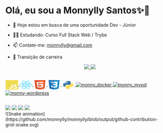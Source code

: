 <h1> Olá, eu sou a Monnylly Santos✨👋</h1>

- 🔭 Hoje estou em busca de uma oportunidade Dev - Júnior 
- 👩‍💻 Estudando: Curso Full Stack Web / Trybe
- 📫 Contate-me: monnylly@gmail.com
- 👜 Transição de carreira
  
  <div align="center">
  <a href="https://github.com/Monnylly">
  <img height="180em" src="https://github-readme-stats.vercel.app/api?username=Monnylly&show_icons=true&theme=tokyonight&include_all_commits=true&count_private=true"/>
  <img height="180em" src="https://github-readme-stats.vercel.app/api/top-langs/?username=Monnylly&layout=compact&langs_count=7&theme=tokyonight"/>
</div>
<div style="display: inline_block"><br>
  <img align="center" alt="monny-Js" height="30" width="40" src="https://raw.githubusercontent.com/devicons/devicon/master/icons/javascript/javascript-plain.svg">
  <img align="center" alt="monny-React" height="30" width="40" src="https://raw.githubusercontent.com/devicons/devicon/master/icons/react/react-original.svg">
  <img align="center" alt="monny-HTML" height="30" width="40" src="https://raw.githubusercontent.com/devicons/devicon/master/icons/html5/html5-original.svg">
  <img align="center" alt="monny-CSS" height="30" width="40" src="https://raw.githubusercontent.com/devicons/devicon/master/icons/css3/css3-original.svg">
  <img align="center" alt="monny-Python" height="30" width="40" src="https://raw.githubusercontent.com/devicons/devicon/master/icons/python/python-original.svg">
  <img align="center" alt="monny_docker" height="50" width="60" src="https://cdn.jsdelivr.net/gh/devicons/devicon/icons/docker/docker-original.svg" />
<img align="center" alt="monny_mysql" height="50" widht="60" src="https://cdn.jsdelivr.net/gh/devicons/devicon/icons/mysql/mysql-original-wordmark.svg" 
     />
<img align="center" alt="monny-wordpress" height="30" width="40" src="https://cdn.jsdelivr.net/gh/devicons/devicon/icons/wordpress/wordpress-plain.svg" />
</div>
  
##
  <div>
  <a href="https://www.linkedin.com/in/monnylly-santos/" target="_blank"><img src="https://img.shields.io/badge/-LinkedIn-%230077B5?style=for-the-badge&logo=linkedin&logoColor=white" target="_blank"></a>
    <a href="https://api.whatsapp.com/send?phone=5534991133858&text=contato Monnylly-Santos" target="_black"><img src="https://img.shields.io/badge/WhatsApp-25D366?style=for-the-badge&logo=whatsapp&logoColor=white" target="_blank"></a>  
   <a href="https://instagram.com/monnylly.santos?utm_medium=copy_link" target="_blank"><img src="https://img.shields.io/badge/-Instagram-%23E4405F?style=for-the-badge&logo=instagram&logoColor=white" target="_blank"></a>
   <a href = "mailto:monnylly@gmail.com"><img src="https://img.shields.io/badge/Gmail-D14836?style=for-the-badge&logo=gmail&logoColor=white" target="_blank"></a>
    
  </div>
      ![Snake animation](https://github.com/monnylly/monnylly/blob/output/github-contribution-grid-snake.svg)
